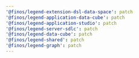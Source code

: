 ```yaml
---
'@finos/legend-extension-dsl-data-space': patch
'@finos/legend-application-data-cube': patch
'@finos/legend-application-studio': patch
'@finos/legend-server-sdlc': patch
'@finos/legend-data-cube': patch
'@finos/legend-shared': patch
'@finos/legend-graph': patch
---
```

